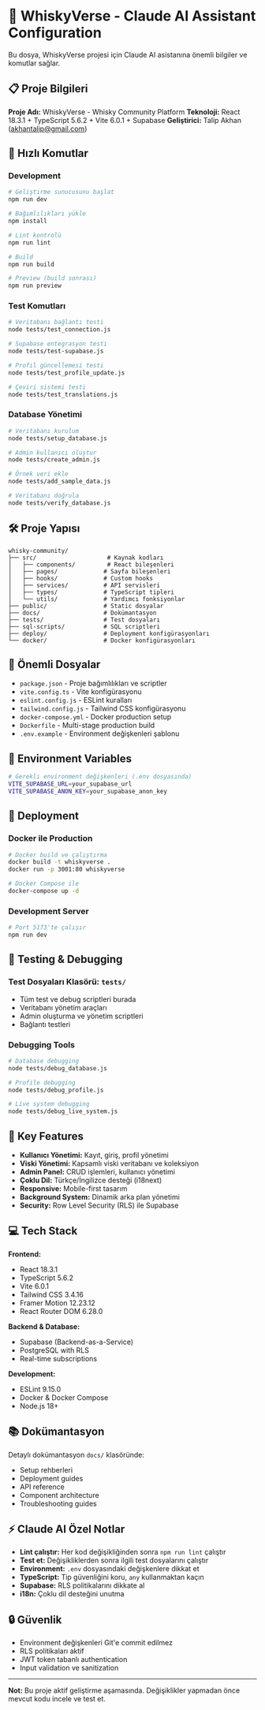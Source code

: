 # 🥃 WhiskyVerse - Claude AI Assistant Configuration

Bu dosya, WhiskyVerse projesi için Claude AI asistanına önemli bilgiler ve komutlar sağlar.

## 📋 Proje Bilgileri

**Proje Adı:** WhiskyVerse - Whisky Community Platform
**Teknoloji:** React 18.3.1 + TypeScript 5.6.2 + Vite 6.0.1 + Supabase
**Geliştirici:** Talip Akhan (akhantalip@gmail.com)

## 🚀 Hızlı Komutlar

### Development
```bash
# Geliştirme sunucusunu başlat
npm run dev

# Bağımlılıkları yükle
npm install

# Lint kontrolü
npm run lint

# Build
npm run build

# Preview (build sonrası)
npm run preview
```

### Test Komutları
```bash
# Veritabanı bağlantı testi
node tests/test_connection.js

# Supabase entegrasyon testi
node tests/test-supabase.js

# Profil güncellemesi testi
node tests/test_profile_update.js

# Çeviri sistemi testi
node tests/test_translations.js
```

### Database Yönetimi
```bash
# Veritabanı kurulum
node tests/setup_database.js

# Admin kullanıcı oluştur
node tests/create_admin.js

# Örnek veri ekle
node tests/add_sample_data.js

# Veritabanı doğrula
node tests/verify_database.js
```

## 🛠️ Proje Yapısı

```
whisky-community/
├── src/                    # Kaynak kodları
│   ├── components/         # React bileşenleri
│   ├── pages/             # Sayfa bileşenleri
│   ├── hooks/             # Custom hooks
│   ├── services/          # API servisleri
│   ├── types/             # TypeScript tipleri
│   └── utils/             # Yardımcı fonksiyonlar
├── public/                # Static dosyalar
├── docs/                  # Dokümantasyon
├── tests/                 # Test dosyaları
├── sql-scripts/           # SQL scriptleri
├── deploy/                # Deployment konfigürasyonları
└── docker/                # Docker konfigürasyonları
```

## 📁 Önemli Dosyalar

- `package.json` - Proje bağımlılıkları ve scriptler
- `vite.config.ts` - Vite konfigürasyonu
- `eslint.config.js` - ESLint kuralları
- `tailwind.config.js` - Tailwind CSS konfigürasyonu
- `docker-compose.yml` - Docker production setup
- `Dockerfile` - Multi-stage production build
- `.env.example` - Environment değişkenleri şablonu

## 🔧 Environment Variables

```bash
# Gerekli environment değişkenleri (.env dosyasında)
VITE_SUPABASE_URL=your_supabase_url
VITE_SUPABASE_ANON_KEY=your_supabase_anon_key
```

## 🚀 Deployment

### Docker ile Production
```bash
# Docker build ve çalıştırma
docker build -t whiskyverse .
docker run -p 3001:80 whiskyverse

# Docker Compose ile
docker-compose up -d
```

### Development Server
```bash
# Port 5173'te çalışır
npm run dev
```

## 🧪 Testing & Debugging

### Test Dosyaları Klasörü: `tests/`
- Tüm test ve debug scriptleri burada
- Veritabanı yönetim araçları
- Admin oluşturma ve yönetim scriptleri
- Bağlantı testleri

### Debugging Tools
```bash
# Database debugging
node tests/debug_database.js

# Profile debugging
node tests/debug_profile.js

# Live system debugging
node tests/debug_live_system.js
```

## 🎯 Key Features

- **Kullanıcı Yönetimi:** Kayıt, giriş, profil yönetimi
- **Viski Yönetimi:** Kapsamlı viski veritabanı ve koleksiyon
- **Admin Panel:** CRUD işlemleri, kullanıcı yönetimi
- **Çoklu Dil:** Türkçe/İngilizce desteği (i18next)
- **Responsive:** Mobile-first tasarım
- **Background System:** Dinamik arka plan yönetimi
- **Security:** Row Level Security (RLS) ile Supabase

## 💻 Tech Stack

**Frontend:**
- React 18.3.1
- TypeScript 5.6.2
- Vite 6.0.1
- Tailwind CSS 3.4.16
- Framer Motion 12.23.12
- React Router DOM 6.28.0

**Backend & Database:**
- Supabase (Backend-as-a-Service)
- PostgreSQL with RLS
- Real-time subscriptions

**Development:**
- ESLint 9.15.0
- Docker & Docker Compose
- Node.js 18+

## 📚 Dokümantasyon

Detaylı dokümantasyon `docs/` klasöründe:
- Setup rehberleri
- Deployment guides
- API reference
- Component architecture
- Troubleshooting guides

## ⚡ Claude AI Özel Notlar

- **Lint çalıştır:** Her kod değişikliğinden sonra `npm run lint` çalıştır
- **Test et:** Değişikliklerden sonra ilgili test dosyalarını çalıştır
- **Environment:** `.env` dosyasındaki değişkenlere dikkat et
- **TypeScript:** Tip güvenliğini koru, `any` kullanmaktan kaçın
- **Supabase:** RLS politikalarını dikkate al
- **i18n:** Çoklu dil desteğini unutma

## 🔒 Güvenlik

- Environment değişkenleri Git'e commit edilmez
- RLS politikaları aktif
- JWT token tabanlı authentication
- Input validation ve sanitization

---

**Not:** Bu proje aktif geliştirme aşamasında. Değişiklikler yapmadan önce mevcut kodu incele ve test et.